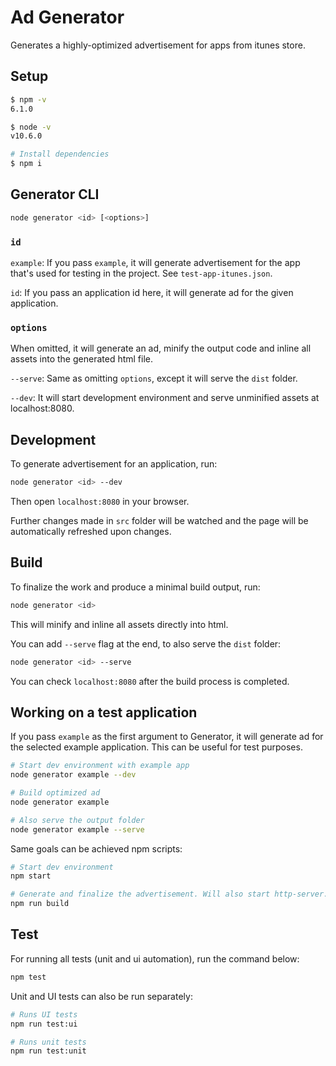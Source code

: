 # Ad Generator

Generates a highly-optimized advertisement for apps from itunes store.

## Setup

```sh
$ npm -v
6.1.0

$ node -v
v10.6.0

# Install dependencies
$ npm i
```

## Generator CLI

```sh
node generator <id> [<options>]
```

### `id`

`example`: If you pass `example`, it will generate advertisement for the app that's used
for testing in the project. See `test-app-itunes.json`.

`id`: If you pass an application id here, it will generate ad for the
given application.

### `options`

When omitted, it will generate an ad, minify the output code and inline all assets
into the generated html file.

`--serve`: Same as omitting `options`, except it will serve the `dist` folder.

`--dev`: It will start development environment and serve unminified assets at localhost:8080.

## Development

To generate advertisement for an application, run:

```sh
node generator <id> --dev
```

Then open `localhost:8080` in your browser.

Further changes made in `src` folder will be watched and the page will be
automatically refreshed upon changes.

## Build

To finalize the work and produce a minimal build output, run:

```sh
node generator <id>
```

This will minify and inline all assets directly into html.

You can add `--serve` flag at the end, to also serve the `dist` folder:

```sh
node generator <id> --serve
```

You can check `localhost:8080` after the build process is completed.

## Working on a test application

If you pass `example` as the first argument to Generator, it will generate ad for
the selected example application. This can be useful for test purposes.

```sh
# Start dev environment with example app
node generator example --dev

# Build optimized ad
node generator example

# Also serve the output folder
node generator example --serve
```

Same goals can be achieved npm scripts:

```sh
# Start dev environment
npm start

# Generate and finalize the advertisement. Will also start http-server.
npm run build
```

## Test

For running all tests (unit and ui automation), run the command below:

```sh
npm test
```

Unit and UI tests can also be run separately:

```sh
# Runs UI tests
npm run test:ui

# Runs unit tests
npm run test:unit
```

